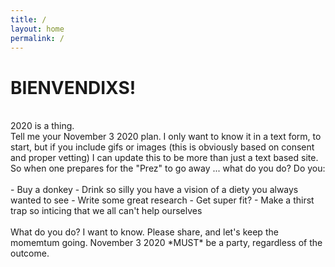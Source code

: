 ```yaml
---
title: /
layout: home
permalink: /
---
```


# BIENVENDIXS!
<br>
2020 is a thing.
<br>
Tell me your November 3 2020 plan. I only want to know it in a text form, to start, but if you include gifs or images (this is obviously based on consent and proper vetting) I can update this to be more than just a text based site.
<br>
So when one prepares for the "Prez" to go away ... what do you do? Do you: 
<br><br>
- Buy a donkey
- Drink so silly you have a vision of a diety you always wanted to see
- Write some great research
- Get super fit?
- Make a thirst trap so inticing that we all can't help ourselves
<br>
<br>
What do you do? I want to know. Please share, and let's keep the momemtum going. November 3 2020 *MUST* be a party, regardless of the outcome. 